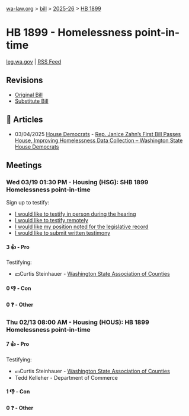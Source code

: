 [wa-law.org](/) > [bill](/bill/) > [2025-26](/bill/2025-26/) > [HB 1899](/bill/2025-26/hb/1899/)

# HB 1899 - Homelessness point-in-time
[leg.wa.gov](https://app.leg.wa.gov/billsummary?BillNumber=1899&Year=2025&Initiative=false) | [RSS Feed](./rss.xml)

## Revisions
* [Original Bill](1/)
* [Substitute Bill](S/)

## 📰 Articles
* 03/04/2025 [House Democrats](/org/house_democrats/) - [Rep. Janice Zahn’s First Bill Passes House, Improving Homelessness Data Collection – Washington State House Democrats](https://housedemocrats.wa.gov/blog/2025/03/04/rep-janice-zahns-first-bill-passes-house-improving-homelessness-data-collection/#:~:text=House%20Bill%201899)

## Meetings
### Wed 03/19 01:30 PM - Housing (HSG): SHB 1899 Homelessness point-in-time
Sign up to testify:
* [I would like to testify in person during the hearing](https://app.leg.wa.gov/csi/Testifier/Add?chamber=House&mId=33077&aId=165729&caId=26396&tId=1)
* [I would like to testify remotely](https://app.leg.wa.gov/csi/Testifier/Add?chamber=House&mId=33077&aId=165729&caId=26396&tId=2)
* [I would like my position noted for the legislative record](https://app.leg.wa.gov/csi/Testifier/Add?chamber=House&mId=33077&aId=165729&caId=26396&tId=3)
* [I would like to submit written testimony](https://app.leg.wa.gov/csi/Testifier/Add?chamber=House&mId=33077&aId=165729&caId=26396&tId=4)

#### 3 👍 - Pro
Testifying:
* 💵Curtis Steinhauer - [Washington State Association of Counties](/org/washington_state_association_of_counties/)

#### 0 👎 - Con

#### 0 ❓ - Other

### Thu 02/13 08:00 AM - Housing (HOUS): HB 1899 Homelessness point-in-time
#### 7 👍 - Pro
Testifying:
* 💵Curtis Steinhauer - [Washington State Association of Counties](/org/washington_state_association_of_counties/)
* Tedd Kelleher - Department of Commerce

#### 1 👎 - Con

#### 0 ❓ - Other
